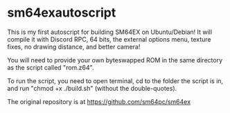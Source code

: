 # sm64exautoscript
This is my first autoscript for building SM64EX on Ubuntu/Debian! It will compile it with Discord RPC, 64 bits, the external options menu, texture fixes, no drawing distance, and better camera!

You will need to provide your own byteswapped ROM in the same directory as the script called "rom.z64".

To run the script, you need to open terminal, cd to the folder the script is in, and run "chmod +x ./build.sh" (without the double-quotes).

The original repository is at https://github.com/sm64pc/sm64ex
